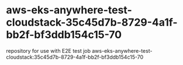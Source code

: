 # aws-eks-anywhere-test-cloudstack-35c45d7b-8729-4a1f-bb2f-bf3ddb154c15-70
repository for use with E2E test job aws-eks-anywhere-test-cloudstack:35c45d7b-8729-4a1f-bb2f-bf3ddb154c15-70
